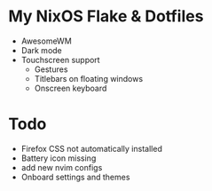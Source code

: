 # My NixOS Flake & Dotfiles
* AwesomeWM
* Dark mode
* Touchscreen support
  * Gestures
  * Titlebars on floating windows
  * Onscreen keyboard

# Todo
* Firefox CSS not automatically installed
* Battery icon missing
* add new nvim configs
* Onboard settings and themes
